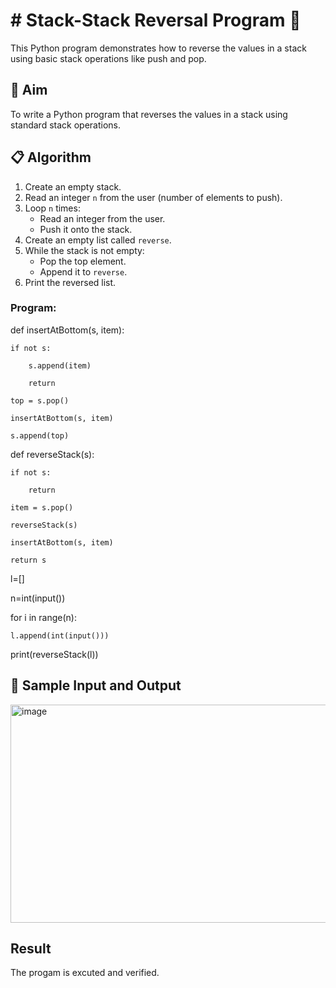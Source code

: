 # # Stack-Stack Reversal Program 🔁

This Python program demonstrates how to reverse the values in a stack using basic stack operations like push and pop.

## 🎯 Aim

To write a Python program that reverses the values in a stack using standard stack operations.

## 📋 Algorithm

1. Create an empty stack.
2. Read an integer `n` from the user (number of elements to push).
3. Loop `n` times:
   - Read an integer from the user.
   - Push it onto the stack.
4. Create an empty list called `reverse`.
5. While the stack is not empty:
   - Pop the top element.
   - Append it to `reverse`.
6. Print the reversed list.


### Program:
def insertAtBottom(s, item):
    
    if not s:
    
        s.append(item)
        
        return
    
    top = s.pop()
    
    insertAtBottom(s, item)
   
    s.append(top)

def reverseStack(s):
 
    if not s:
    
        return
 
    item = s.pop()
    
    reverseStack(s)
 
    insertAtBottom(s, item)
    
    return s

l=[]

n=int(input())

for i in range(n):

    l.append(int(input()))

print(reverseStack(l))

## 🧪 Sample Input and Output
<img width="739" height="349" alt="image" src="https://github.com/user-attachments/assets/b381b96b-6f24-4da6-916c-7edc833832df" />

## Result
The progam is excuted and verified.


